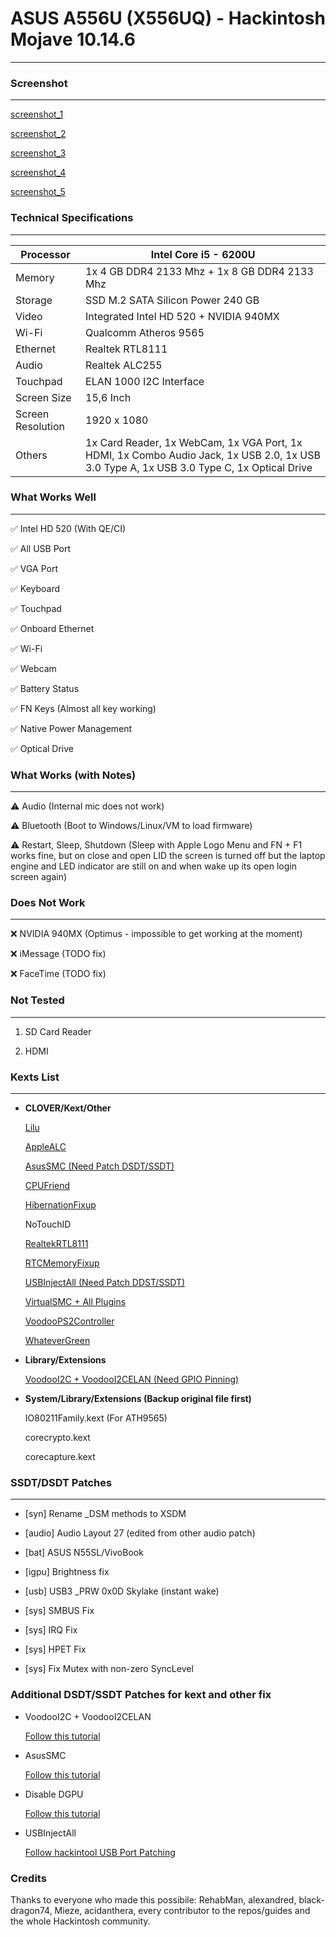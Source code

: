 # ASUS A556U (X556UQ) - Hackintosh Mojave 10.14.6

---

### Screenshot

---

[screenshot_1](Screenshot/Screen%20Shot%202020-01-25%20at%2011.01.22.png)

[screenshot_2](Screenshot/Screen%20Shot%202020-01-25%20at%2011.01.22.png)

[screenshot_3](Screenshot/Screen%20Shot%202020-01-25%20at%2011.01.22.png)

[screenshot_4](Screenshot/Screen%20Shot%202020-01-25%20at%2011.01.22.png)

[screenshot_5](Screenshot/Screen%20Shot%202020-01-25%20at%2011.01.22.png)

### Technical Specifications

---

| Processor         | Intel Core i5 - 6200U                                                                                                                    |
| ----------------- | ---------------------------------------------------------------------------------------------------------------------------------------- |
| Memory            | 1x 4 GB DDR4 2133 Mhz + 1x 8 GB DDR4 2133 Mhz                                                                                            |
| Storage           | SSD M.2 SATA Silicon Power 240 GB                                                                                                        |
| Video             | Integrated Intel HD 520 + NVIDIA 940MX                                                                                                   |
| Wi-Fi             | Qualcomm Atheros 9565                                                                                                                    |
| Ethernet          | Realtek RTL8111                                                                                                                          |
| Audio             | Realtek ALC255                                                                                                                           |
| Touchpad          | ELAN 1000 I2C Interface                                                                                                                  |
| Screen Size       | 15,6 Inch                                                                                                                                |
| Screen Resolution | 1920 x 1080                                                                                                                              |
| Others            | 1x Card Reader, 1x WebCam, 1x VGA Port, 1x HDMI, 1x Combo Audio Jack, 1x USB 2.0, 1x USB 3.0 Type A, 1x USB 3.0 Type C, 1x Optical Drive |

### What Works Well

---

✅ Intel HD 520 (With QE/CI)

✅ All USB Port

✅ VGA Port

✅ Keyboard

✅ Touchpad

✅ Onboard Ethernet

✅ Wi-Fi

✅ Webcam

✅ Battery Status

✅ FN Keys (Almost all key working)

✅ Native Power Management

✅ Optical Drive

### What Works (with Notes)

---

⚠️ Audio (Internal mic does not work)

⚠️ Bluetooth (Boot to Windows/Linux/VM to load firmware)

⚠️ Restart, Sleep, Shutdown (Sleep with Apple Logo Menu and FN + F1 works fine, but on close and open LID the screen is turned off but the laptop engine and LED indicator are still on and when wake up its open login screen again)

### Does Not Work

---

❌ NVIDIA 940MX (Optimus - impossible to get working at the moment)

❌ iMessage (TODO fix)

❌ FaceTime (TODO fix)

### Not Tested

---

1. SD Card Reader

2. HDMI

### Kexts List

---

- **CLOVER/Kext/Other**
  
  [Lilu](https://github.com/acidanthera/Lilu)
  
  [AppleALC](https://github.com/acidanthera/AppleALC)
  
  [AsusSMC (Need Patch DSDT/SSDT)](https://github.com/hieplpvip/AsusSMC)
  
  [CPUFriend](https://github.com/acidanthera/CPUFriend)
  
  [HibernationFixup](https://github.com/acidanthera/HibernationFixup)
  
  NoTouchID
  
  [RealtekRTL8111](https://bitbucket.org/RehabMan/os-x-realtek-network/downloads/)
  
  [RTCMemoryFixup](https://github.com/acidanthera/RTCMemoryFixup)
  
  [USBInjectAll (Need Patch DDST/SSDT)](https://bitbucket.org/RehabMan/os-x-usb-inject-all/downloads/)
  
  [VirtualSMC + All Plugins](https://github.com/acidanthera/VirtualSMC)
  
  [VoodooPS2Controller](https://bitbucket.org/RehabMan/os-x-voodoo-ps2-controller/downloads/)
  
  [WhateverGreen](https://github.com/acidanthera/WhateverGreen)

- **Library/Extensions**
  
  [VoodooI2C + VoodooI2CELAN (Need GPIO Pinning)](https://github.com/alexandred/VoodooI2C)

- **System/Library/Extensions (Backup original file first)**
  
  IO80211Family.kext (For ATH9565)
  
  corecrypto.kext
  
  corecapture.kext

### SSDT/DSDT Patches

---

- [syn] Rename _DSM methods to XSDM

- [audio] Audio Layout 27 (edited from other audio patch)

- [bat] ASUS N55SL/VivoBook

- [igpu] Brightness fix

- [usb] USB3 _PRW 0x0D Skylake (instant wake)

- [sys] SMBUS Fix

- [sys] IRQ Fix

- [sys] HPET Fix

- [sys] Fix Mutex with non-zero SyncLevel

### Additional DSDT/SSDT Patches for kext and other fix

- VoodooI2C + VoodooI2CELAN
  
  [Follow this tutorial](https://voodooi2c.github.io/#Installation/Installation)

- AsusSMC
  
  [Follow this tutorial](https://github.com/hieplpvip/AsusSMC/wiki/Installation-Instruction)

- Disable DGPU
  
  [Follow this tutorial](https://www.insanelymac.com/forum/topic/295584-disabling-nvidia-optimus-card-on-all-laptops/)

- USBInjectAll
  
  [Follow hackintool USB Port Patching](https://www.tonymacx86.com/threads/release-hackintool-v2-8-6.254559/)

### Credits

Thanks to everyone who made this possibile: RehabMan, alexandred, black-dragon74, Mieze, acidanthera, every contributor to the repos/guides and the whole Hackintosh community.
